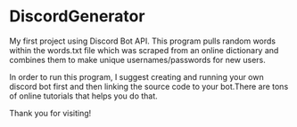 # DiscordGenerator

My first project using Discord Bot API. This program pulls random words within the words.txt file which was scraped from an online dictionary
and combines them to make unique usernames/passwords for new users.

In order to run this program, I suggest creating and running your own discord bot first and then linking the source code to your bot.There are
tons of online tutorials that helps you do that.

Thank you for visiting!
